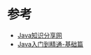 # 参考

- [Java知识分享网](http://www.java1234.com/)
- [Java入门到精通-基础篇](https://www.bilibili.com/video/av45829913)
